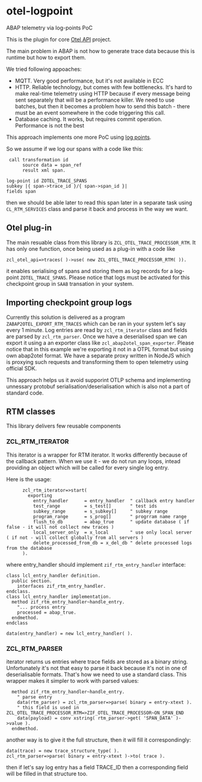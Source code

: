 # otel-logpoint
ABAP telemetry via log-points PoC

This is the plugin for core [Otel API](https://github.com/abapify/otel) project.

The main problem in ABAP is not how to generate trace data because this is runtime but how to export them.

We tried following appoaches:
- MQTT. Very good performance, but it's not available in ECC
- HTTP. Reliable technology, but comes with few bottlenecks. It's hard to make real-time telemetry using HTTP because if every message being sent separately that will be a performance killer. We need to use batches, but then it becomes a problem how to send this batch - there must be an event somewhere in the code triggering this call.
- Database caching. It works, but requires commit operation. Performance is not the best

This approach implements one more PoC using [log points](https://help.sap.com/doc/abapdocu_latest_index_htm/latest/en-US/abaplog-point.htm).

So we assume if we log our spans with a code like this:
```
 call transformation id
      source data = span_ref
      result xml span.

log-point id ZOTEL_TRACE_SPANS
subkey |{ span->trace_id }/{ span->span_id }|
fields span
```

then we should be able later to read this span later in a separate task using `CL_RTM_SERVICES` class and parse it back and process in the way we want.

## Otel plug-in
The main resuable class from this library is `ZCL_OTEL_TRACE_PROCESSOR_RTM`. It has only one function, once being used as a plug-in with a code like
```
zcl_otel_api=>traces( )->use( new ZCL_OTEL_TRACE_PROCESSOR_RTM( )).
```
it enables serialising of spans and storing them as log records for a log-point `ZOTEL_TRACE_SPANS`. Please notice that logs must be activated for this checkpoint group in `SAAB` transation in your system.

## Importing checkpoint group logs

Currently this solution is delivered as a program `ZABAP2OTEL_EXPORT_RTM_TRACES` which can be ran in your system let's say every 1 minute. Log entries are read by `zcl_rtm_iterator` class and fields are parsed by `zcl_rtm_parser`. Once we have a deserialised span we can export it using a an exporter class like `zcl_abap2otel_span_exporter`. Please notice that in this example we're exporting it not in a OTPL format but using own abap2otel format. We have a separate proxy written in NodeJS which is proxying such requests and transforming them to open telemetry using official SDK.

This approach helps us it avoid supporint OTLP schema and implementing unnessary protobuf serialisation/deserialisation which is also not a part of standard code.

## RTM classes

This library delivers few reusable components

### ZCL_RTM_ITERATOR 

This iterator is a wrapper for RTM iterator. It works differently because of the callback pattern. When we use it - we do not run any loops, intead providing an object which will be called for every single log entry.

Here is the usage:
```abap
      zcl_rtm_iterator=>start(
        exporting
          entry_handler      = entry_handler  " callback entry handler
          test_range         = s_test[]       " test ids
          subkey_range       = s_subkey[]     " subkey range
          program_range      = s_prog[]       " progrram name range
          flush_to_db        = abap_true      " update database ( if false - it will not collect new traces )
          local_server_only  = x_local        " use only local server ( if not - will collect globally from all servers )
          delete_processed_from_db = x_del_db " delete processed logs from the database
      ).
```

where entry_handler should implement `zif_rtm_entry_handler` interface:
```abap
class lcl_entry_handler definition.
  public section.
    interfaces zif_rtm_entry_handler.
endclass.
class lcl_entry_handler implementation.
  method zif_rtm_entry_handler~handle_entry.
    "... process entry    
    processed = abap_true.
  endmethod.
endclass

data(entry_handler) = new lcl_entry_handler( ).
```

### ZCL_RTM_PARSER

iterator returns us entries where trace fields are stored as a binary string. Unfortunately it's not that easy to parse it back because it's not in one of deserialisable formats. That's how we need to use a standard class. This wrapper makes it simpler to work with parsed values:
```abap
  method zif_rtm_entry_handler~handle_entry.
    " parse entry
    data(rtm_parser) = zcl_rtm_parser=>parse( binary = entry-xtext ).
    " this field is used in ZCL_OTEL_TRACE_PROCESSOR_RTM=>ZIF_OTEL_TRACE_PROCESSOR~ON_SPAN_END
    data(payload) = conv xstring( rtm_parser->get( 'SPAN_DATA' )->value ).
  endmethod.
```
another way is to give it the full structure, then it will fill it correspondingly:
```
data(trace) = new trace_structure_type( ).
zcl_rtm_parser=>parse( binary = entry-xtext )->to( trace ).
```
then if let's say log entry has a field TRACE_ID then a corresponding field will be filled in that structure too. 
